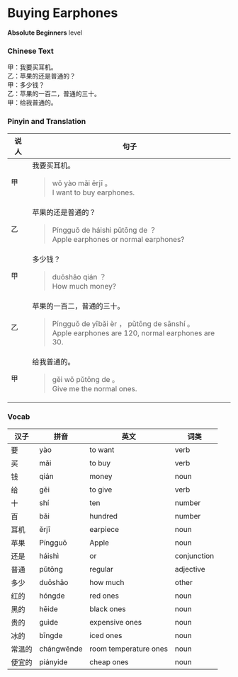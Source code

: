# Buying Earphones
**Absolute Beginners** level
### Chinese Text
甲：我要买耳机。<br />乙：苹果的还是普通的？<br />甲：多少钱？<br />乙：苹果的一百二，普通的三十。<br />甲：给我普通的。

### Pinyin and Translation
|说人|句子|
|----|----|
|甲|我要买耳机。<blockquote>wǒ yào mǎi ěrjī 。<br />I want to buy earphones.</blockquote>|
|乙|苹果的还是普通的？<blockquote>Píngguǒ de háishì pǔtōng de ？<br />Apple earphones or normal earphones?</blockquote>|
|甲|多少钱？<blockquote>duōshǎo qián ？<br />How much money?</blockquote>|
|乙|苹果的一百二，普通的三十。<blockquote>Píngguǒ de yībǎi èr ， pǔtōng de sānshí 。<br />Apple earphones are 120, normal earphones are 30.</blockquote>|
|甲|给我普通的。<blockquote>gěi wǒ pǔtōng de 。<br />Give me the normal ones.</blockquote>|
### Vocab
|汉子|拼音|英文|词类|
|----|----|----|----|
|要|yào|to want|verb|
|买|mǎi|to buy|verb|
|钱|qián|money|noun|
|给|gěi|to give|verb|
|十|shí|ten|number|
|百|bǎi|hundred|number|
|耳机|ěrjī|earpiece|noun|
|苹果|Píngguǒ|Apple|noun|
|还是|háishì|or|conjunction|
|普通|pǔtōng|regular|adjective|
|多少|duōshǎo|how much|other|
|红的|hóngde|red ones|noun|
|黑的|hēide|black ones|noun|
|贵的|guìde|expensive ones|noun|
|冰的|bīngde|iced ones|noun|
|常温的|chángwēnde|room temperature ones|noun|
|便宜的|piányide|cheap ones|noun|